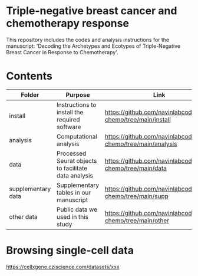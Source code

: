 # Triple-negative breast cancer and chemotherapy response

This repository includes the codes and analysis instructions for the manuscript: 'Decoding the Archetypes and Ecotypes of Triple-Negative Breast Cancer in Response to Chemotherapy'.

# Contents 

| Folder             | Purpose                                              | Link                                                          | Visibility |
| ------------------ | ---------------------------------------------------- | ------------------------------------------------------------- | ---------- |
| install            | Instructions to install the required software        | https://github.com/navinlabcode/tnbc-chemo/tree/main/install  | public     |
| analysis           | Computational analysis                               | https://github.com/navinlabcode/tnbc-chemo/tree/main/analysis | public     |
| data               | Processed Seurat objects to facilitate data analysis | https://github.com/navinlabcode/tnbc-chemo/tree/main/data     | private    |
| supplementary data | Supplementary tables in our manuscript               | https://github.com/navinlabcode/tnbc-chemo/tree/main/supp     | private    |
| other data         | Public data we used in this study                    | https://github.com/navinlabcode/tnbc-chemo/tree/main/other    | public     |


# Browsing single-cell data

https://cellxgene.cziscience.com/datasets/xxx
